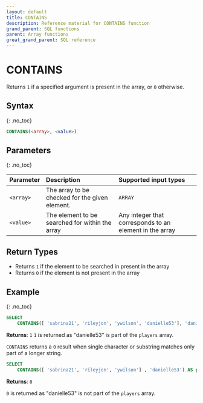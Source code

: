 ```yaml
---
layout: default
title: CONTAINS
description: Reference material for CONTAINS function
grand_parent: SQL functions
parent: Array functions
great_grand_parent: SQL reference
---
```


# CONTAINS

Returns `1` if a specified argument is present in the array, or `0` otherwise.

## Syntax
{: .no_toc}

```sql
CONTAINS(<array>, <value>)
```
## Parameters 
{: .no_toc}

| Parameter | Description                                      | Supported input types | 
| :--------- | :------------------------------------------------ | :--------|
| `<array>`   | The array to be checked for the given element.   | `ARRAY` | 
| `<value>`   | The element to be searched for within the array | Any integer that corresponds to an element in the array | 

## Return Types
* Returns `1` if the element to be searched in present in the array
* Returns `0` if the element is not present in the array

## Example
{: .no_toc}

```sql
SELECT
	CONTAINS([ 'sabrina21', 'rileyjon', 'ywilson', 'danielle53'], 'danielle53') AS players;
```

**Returns**: `1`
`1` is returned as "danielle53" is part of the `players` array.

`CONTAINS` returns a `0` result when single character or substring matches only part of a longer string.

```sql
SELECT
	CONTAINS([ 'sabrina21', 'rileyjon', 'ywilson'] , 'danielle53') AS players;
```

**Returns**: `0` 

`0` is returned as "danielle53" is not part of the `players` array.
